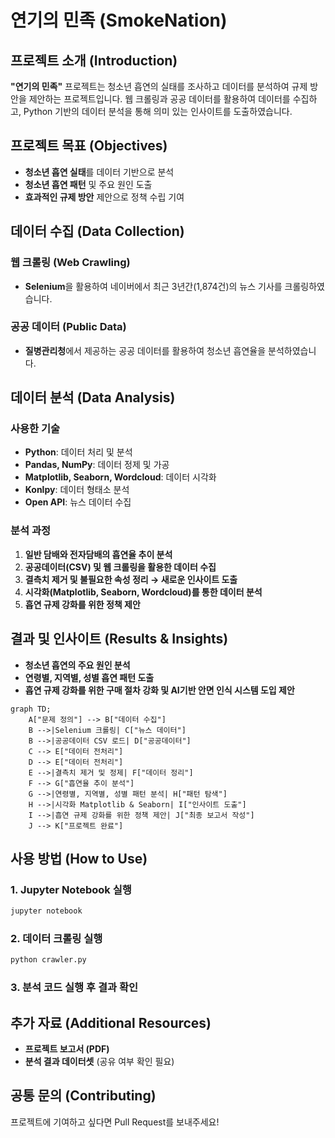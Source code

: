 # 연기의 민족 (SmokeNation)

## 프로젝트 소개 (Introduction)

**"연기의 민족"** 프로젝트는 청소년 흡연의 실태를 조사하고 데이터를 분석하여 규제 방안을 제안하는 프로젝트입니다. 
웹 크롤링과 공공 데이터를 활용하여 데이터를 수집하고, Python 기반의 데이터 분석을 통해 의미 있는 인사이트를 도출하였습니다.

## 프로젝트 목표 (Objectives)
- **청소년 흡연 실태**를 데이터 기반으로 분석
- **청소년 흡연 패턴** 및 주요 원인 도출
- **효과적인 규제 방안** 제안으로 정책 수립 기여

## 데이터 수집 (Data Collection)

### 웹 크롤링 (Web Crawling)
- **Selenium**을 활용하여 네이버에서 최근 3년간(1,874건)의 뉴스 기사를 크롤링하였습니다.

### 공공 데이터 (Public Data)
- **질병관리청**에서 제공하는 공공 데이터를 활용하여 청소년 흡연율을 분석하였습니다.

## 데이터 분석 (Data Analysis)

### 사용한 기술
- **Python**: 데이터 처리 및 분석
- **Pandas, NumPy**: 데이터 정제 및 가공
- **Matplotlib, Seaborn, Wordcloud**: 데이터 시각화
- **Konlpy**: 데이터 형태소 분석
- **Open API**: 뉴스 데이터 수집

### 분석 과정
1. **일반 담배와 전자담배의 흡연율 추이 분석**
2. **공공데이터(CSV) 및 웹 크롤링을 활용한 데이터 수집**
3. **결측치 제거 및 불필요한 속성 정리 → 새로운 인사이트 도출**
4. **시각화(Matplotlib, Seaborn, Wordcloud)를 통한 데이터 분석**
5. **흡연 규제 강화를 위한 정책 제안**

## 결과 및 인사이트 (Results & Insights)
- **청소년 흡연의 주요 원인 분석**
- **연령별, 지역별, 성별 흡연 패턴 도출**
- **흡연 규제 강화를 위한 구매 절차 강화 및 AI기반 안면 인식 시스템 도입 제안**

```mermaid 
graph TD;
    A["문제 정의"] --> B["데이터 수집"]
    B -->|Selenium 크롤링| C["뉴스 데이터"]
    B -->|공공데이터 CSV 로드| D["공공데이터"]
    C --> E["데이터 전처리"]
    D --> E["데이터 전처리"]
    E -->|결측치 제거 및 정제| F["데이터 정리"]
    F --> G["흡연율 추이 분석"]
    G -->|연령별, 지역별, 성별 패턴 분석| H["패턴 탐색"]
    H -->|시각화 Matplotlib & Seaborn| I["인사이트 도출"]
    I -->|흡연 규제 강화를 위한 정책 제안| J["최종 보고서 작성"]
    J --> K["프로젝트 완료"]
```

## 사용 방법 (How to Use)
### 1. Jupyter Notebook 실행
```bash
jupyter notebook
```
### 2. 데이터 크롤링 실행
```bash
python crawler.py
```
### 3. 분석 코드 실행 후 결과 확인

## 추가 자료 (Additional Resources)
- **프로젝트 보고서 (PDF)**
- **분석 결과 데이터셋** (공유 여부 확인 필요)

## 공통 문의 (Contributing)
프로젝트에 기여하고 싶다면 Pull Request를 보내주세요!
